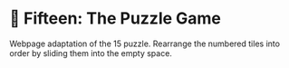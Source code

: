 # **🧩 Fifteen: The Puzzle Game**
Webpage adaptation of the 15 puzzle. Rearrange the numbered tiles into order by sliding them into the empty space.
